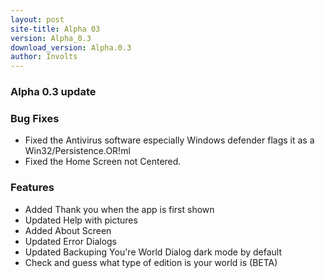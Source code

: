 ```yaml
---
layout: post
site-title: Alpha 03
version: Alpha_0.3
download_version: Alpha.0.3
author: Involts
---
```

<h3 id="alpha-0-3-update">Alpha 0.3 update</h3>

<h3 id="bug-fixes">Bug Fixes</h3>

<ul>
<li>Fixed the Antivirus software especially Windows defender flags it as a Win32/Persistence.OR!ml </li>
<li>Fixed the Home Screen not Centered.</li>
</ul>

<h3 id="features">Features</h3>
<ul>
<li>Added Thank you when the app is first shown</li>
<li>Updated Help with pictures</li>
<li>Added About Screen</li>
<li>Updated Error Dialogs</li>
<li>Updated Backuping You're World Dialog dark mode by default</li>
<li>Check and guess what type of edition is your world is (BETA)</li>
</ul>